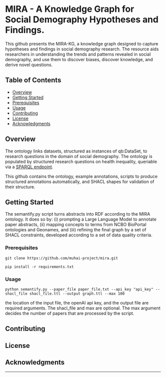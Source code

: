 # MIRA - A Knowledge Graph for Social Demography Hypotheses and Findings.

This github presents the MIRA-KG, a knowledge graph designed to capture hypotheses and findings in social demography research. The resource aids researchers in understanding the trends and patterns revealed in social demography, and use them to discover biases, discover knowledge, and derive novel questions.

## Table of Contents
- [Overview](#overview)
- [Getting Started](#getting-started)
- [Prerequisites](#prerequisites)
- [Usage](#usage)
- [Contributing](#contributing)
- [License](#license)
- [Acknowledgments](#acknowledgments)

## Overview

The ontology links datasets, structured as instances of qb:DataSet, to research questions in the domain of social demography. The ontology is populated by structured research questions on health inequality, queriable via a [SPARQL endpoint](
https://api.druid.datalegend.net/datasets/lisestork/MIRA-KG/services/MIRA-KG/sparql).

This github contains the ontology, example annotations, scripts to produce structured annotations automatically, and SHACL shapes for validation of their structure.

## Getting Started

The semantify.py script turns abstracts into RDF according to the MIRA ontology. It does so by: (i) prompting a Large Language Model to annotate paper abstracts, (ii) mapping concepts to terms from NCBO BioPortal ontologies and Geonames, and (iii) refining the final graph by a set of SHACL constraints, developed according to a set of data quality criteria.

### Prerequisites

```
git clone https://github.com/muhai-project/mira.git
```

```
pip install -r requirements.txt
```

### Usage

```
python semantify.py --paper_file paper_file.txt --api_key "api_key" --shacl_file shacl_file.ttl --output graph.ttl --max 100
```

the location of the input file, the openAI api key, and the output file are required arguments. The shacl_file and max are optional. The max argument decides the number of papers that are processed by the script.


## Contributing


## License


## Acknowledgments


---

